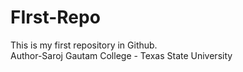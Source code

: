 # FIrst-Repo
This is my first repository in Github.
<br>
Author-Saroj Gautam
College - Texas State University
